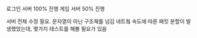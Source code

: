 로그인 서버 100% 진행
게임 서버 50% 진행

서버 전체 수정 필요.
문자열이 아닌 구조체를 넘김
네트웤 속도에 따른 패킷 분할이 발생했었는데, 몇가지 테스트를 해볼 필요가 있음